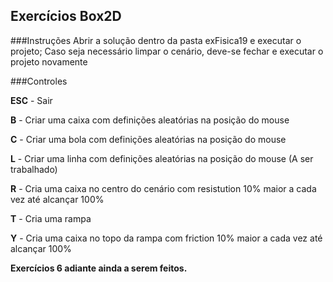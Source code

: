 ## Exercícios Box2D


###Instruções
Abrir a solução dentro da pasta exFisica19 e executar o projeto;
Caso seja necessário limpar o cenário, deve-se fechar e executar o projeto novamente


###Controles


**ESC** - Sair


**B** - Criar uma caixa com definições aleatórias na posição do mouse


**C** - Criar uma bola com definições aleatórias na posição do mouse


**L** - Criar uma linha com definições aleatórias na posição do mouse (A ser trabalhado)




**R** - Cria uma caixa no centro do cenário com resistution 10% maior a cada vez até alcançar 100%



**T** - Cria uma rampa


**Y** - Cria uma caixa no topo da rampa com friction 10% maior a cada vez até alcançar 100%



__Exercícios 6 adiante ainda a serem feitos.__
